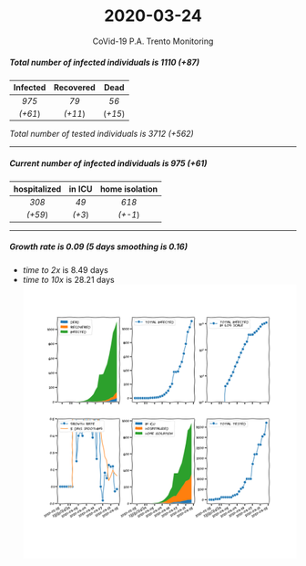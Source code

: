<div align='center'>

# 2020-03-24
CoVid-19 P.A. Trento Monitoring
</div>

##### Total number of infected individuals is 1110 (+87)
Infected | Recovered | Dead
:---: | :---: | :---:
*975* | *79* | *56*
*(+61*) | *(+11*) | (*+15*)

*Total number of tested individuals is 3712 (+562)*
***
##### Current number of infected individuals is 975 (+61)
hospitalized | in ICU | home isolation
:---: | :---: | :---:
*308* |*49* |*618*
*(+59*) |*(+3*) |*(+-1*)
***
##### Growth rate is 0.09 (5 days smoothing is 0.16)
- *time to 2x* is 8.49 days
- *time to 10x* is 28.21 days
![stats][stats]

[stats]: stats_P.A.Trento.png
